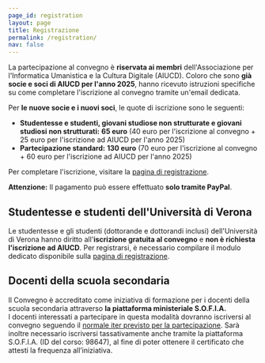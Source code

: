 ```yaml
---
page_id: registration
layout: page
title: Registrazione
permalink: /registration/
nav: false
---
```


La partecipazione al convegno è **riservata ai membri** dell'Associazione per l'Informatica Umanistica e la Cultura Digitale (AIUCD). Coloro che sono **già socie e soci di AIUCD per l'anno 2025**, hanno ricevuto istruzioni specifiche su come completare l'iscrizione al convegno tramite un'email dedicata.

Per **le nuove socie e i nuovi soci**, le quote di iscrizione sono le seguenti:

- **Studentesse e studenti, giovani studiose non strutturate e giovani studiosi non strutturati:** **65 euro** (40 euro per l'iscrizione al convegno + 25 euro per l'iscrizione ad AIUCD per l'anno 2025)  
- **Partecipazione standard:** **130 euro** (70 euro per l'iscrizione al convegno + 60 euro per l'iscrizione ad AIUCD per l'anno 2025)

Per completare l'iscrizione, visitare la [pagina di registrazione](https://www.aiucd.it/aiucd2025-iscrizione-a-associazione-e-convegno/).

**Attenzione:** Il pagamento può essere effettuato **solo tramite PayPal**.

## Studentesse e studenti dell'Università di Verona

Le studentesse e gli studenti (dottorande e dottorandi inclusi) dell'Università di Verona hanno diritto all'**iscrizione gratuita al convegno** e **non è richiesta l'iscrizione ad AIUCD**. Per registrarsi, è necessario compilare il modulo dedicato disponibile sulla [pagina di registrazione](https://www.aiucd.it/aiucd2025-iscrizione-a-associazione-e-convegno/).

## Docenti della scuola secondaria

Il Convegno è accreditato come iniziativa di formazione per i docenti della scuola secondaria attraverso **la piattaforma ministeriale S.O.F.I.A.**  
I docenti interessati a partecipare in questa modalità dovranno iscriversi al convegno seguendo il [normale iter previsto per la partecipazione](https://www.aiucd.it/aiucd2025-iscrizione-a-associazione-e-convegno/). Sarà inoltre necessario iscriversi tassativamente anche tramite la piattaforma S.O.F.I.A. (ID del corso: 98647), al fine di poter ottenere il certificato che attesti la frequenza all’iniziativa.
